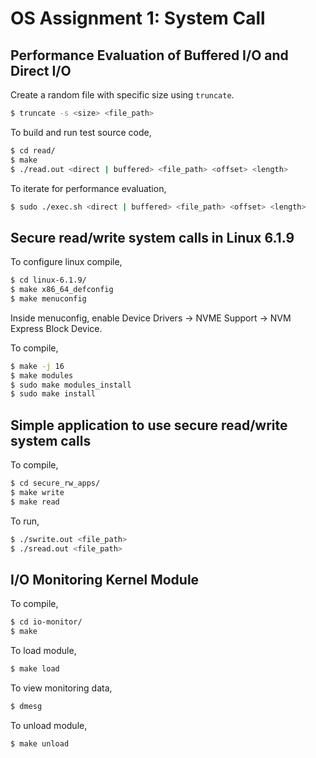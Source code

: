 # OS Assignment 1: System Call

## Performance Evaluation of Buffered I/O and Direct I/O

Create a random file with specific size using `truncate`.
```sh
$ truncate -s <size> <file_path>
```

To build and run test source code,
```sh
$ cd read/
$ make
$ ./read.out <direct | buffered> <file_path> <offset> <length>
```

To iterate for performance evaluation,
```sh
$ sudo ./exec.sh <direct | buffered> <file_path> <offset> <length>
```

## Secure read/write system calls in Linux 6.1.9

To configure linux compile,

```sh
$ cd linux-6.1.9/
$ make x86_64_defconfig
$ make menuconfig
```

Inside menuconfig, enable Device Drivers -> NVME Support -> NVM Express Block Device.

To compile,

```sh
$ make -j 16
$ make modules
$ sudo make modules_install
$ sudo make install
```

## Simple application to use secure read/write system calls

To compile,

```sh
$ cd secure_rw_apps/
$ make write
$ make read
```

To run,

```sh
$ ./swrite.out <file_path>
$ ./sread.out <file_path>
```

## I/O Monitoring Kernel Module

To compile,

```sh
$ cd io-monitor/
$ make
```

To load module,
```sh
$ make load
```

To view monitoring data,
```sh
$ dmesg
```

To unload module,
```sh
$ make unload
```

